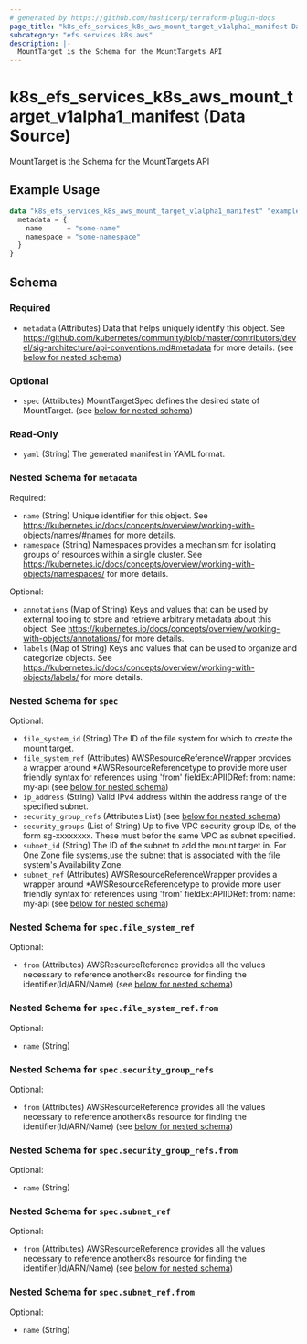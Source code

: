 ```yaml
---
# generated by https://github.com/hashicorp/terraform-plugin-docs
page_title: "k8s_efs_services_k8s_aws_mount_target_v1alpha1_manifest Data Source - terraform-provider-k8s"
subcategory: "efs.services.k8s.aws"
description: |-
  MountTarget is the Schema for the MountTargets API
---
```


# k8s_efs_services_k8s_aws_mount_target_v1alpha1_manifest (Data Source)

MountTarget is the Schema for the MountTargets API

## Example Usage

```terraform
data "k8s_efs_services_k8s_aws_mount_target_v1alpha1_manifest" "example" {
  metadata = {
    name      = "some-name"
    namespace = "some-namespace"
  }
}
```

<!-- schema generated by tfplugindocs -->
## Schema

### Required

- `metadata` (Attributes) Data that helps uniquely identify this object. See https://github.com/kubernetes/community/blob/master/contributors/devel/sig-architecture/api-conventions.md#metadata for more details. (see [below for nested schema](#nestedatt--metadata))

### Optional

- `spec` (Attributes) MountTargetSpec defines the desired state of MountTarget. (see [below for nested schema](#nestedatt--spec))

### Read-Only

- `yaml` (String) The generated manifest in YAML format.

<a id="nestedatt--metadata"></a>
### Nested Schema for `metadata`

Required:

- `name` (String) Unique identifier for this object. See https://kubernetes.io/docs/concepts/overview/working-with-objects/names/#names for more details.
- `namespace` (String) Namespaces provides a mechanism for isolating groups of resources within a single cluster. See https://kubernetes.io/docs/concepts/overview/working-with-objects/namespaces/ for more details.

Optional:

- `annotations` (Map of String) Keys and values that can be used by external tooling to store and retrieve arbitrary metadata about this object. See https://kubernetes.io/docs/concepts/overview/working-with-objects/annotations/ for more details.
- `labels` (Map of String) Keys and values that can be used to organize and categorize objects. See https://kubernetes.io/docs/concepts/overview/working-with-objects/labels/ for more details.


<a id="nestedatt--spec"></a>
### Nested Schema for `spec`

Optional:

- `file_system_id` (String) The ID of the file system for which to create the mount target.
- `file_system_ref` (Attributes) AWSResourceReferenceWrapper provides a wrapper around *AWSResourceReferencetype to provide more user friendly syntax for references using 'from' fieldEx:APIIDRef:	from:	  name: my-api (see [below for nested schema](#nestedatt--spec--file_system_ref))
- `ip_address` (String) Valid IPv4 address within the address range of the specified subnet.
- `security_group_refs` (Attributes List) (see [below for nested schema](#nestedatt--spec--security_group_refs))
- `security_groups` (List of String) Up to five VPC security group IDs, of the form sg-xxxxxxxx. These must befor the same VPC as subnet specified.
- `subnet_id` (String) The ID of the subnet to add the mount target in. For One Zone file systems,use the subnet that is associated with the file system's Availability Zone.
- `subnet_ref` (Attributes) AWSResourceReferenceWrapper provides a wrapper around *AWSResourceReferencetype to provide more user friendly syntax for references using 'from' fieldEx:APIIDRef:	from:	  name: my-api (see [below for nested schema](#nestedatt--spec--subnet_ref))

<a id="nestedatt--spec--file_system_ref"></a>
### Nested Schema for `spec.file_system_ref`

Optional:

- `from` (Attributes) AWSResourceReference provides all the values necessary to reference anotherk8s resource for finding the identifier(Id/ARN/Name) (see [below for nested schema](#nestedatt--spec--file_system_ref--from))

<a id="nestedatt--spec--file_system_ref--from"></a>
### Nested Schema for `spec.file_system_ref.from`

Optional:

- `name` (String)



<a id="nestedatt--spec--security_group_refs"></a>
### Nested Schema for `spec.security_group_refs`

Optional:

- `from` (Attributes) AWSResourceReference provides all the values necessary to reference anotherk8s resource for finding the identifier(Id/ARN/Name) (see [below for nested schema](#nestedatt--spec--security_group_refs--from))

<a id="nestedatt--spec--security_group_refs--from"></a>
### Nested Schema for `spec.security_group_refs.from`

Optional:

- `name` (String)



<a id="nestedatt--spec--subnet_ref"></a>
### Nested Schema for `spec.subnet_ref`

Optional:

- `from` (Attributes) AWSResourceReference provides all the values necessary to reference anotherk8s resource for finding the identifier(Id/ARN/Name) (see [below for nested schema](#nestedatt--spec--subnet_ref--from))

<a id="nestedatt--spec--subnet_ref--from"></a>
### Nested Schema for `spec.subnet_ref.from`

Optional:

- `name` (String)
